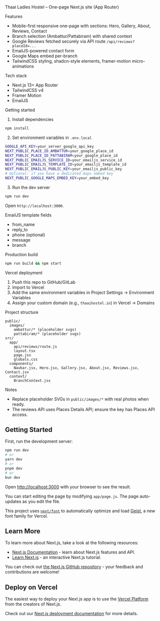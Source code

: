 Thaai Ladies Hostel – One-page Next.js site (App Router)

Features
- Mobile-first responsive one-page with sections: Hero, Gallery, About, Reviews, Contact
- Branch selection (Ambattur/Pattabiram) with shared context
- Google Reviews fetched securely via API route `/api/reviews?placeId=...`
- EmailJS-powered contact form
- Google Maps embed per-branch
- TailwindCSS styling, shadcn-style elements, framer-motion micro-animations

Tech stack
- Next.js 13+ App Router
- TailwindCSS v4
- Framer Motion
- EmailJS

Getting started
1) Install dependencies
```bash
npm install
```

2) Set environment variables in `.env.local`
```bash
GOOGLE_API_KEY=your_server_google_api_key
NEXT_PUBLIC_PLACE_ID_AMBATTUR=your_google_place_id
NEXT_PUBLIC_PLACE_ID_PATTABIRAM=your_google_place_id
NEXT_PUBLIC_EMAILJS_SERVICE_ID=your_emailjs_service_id
NEXT_PUBLIC_EMAILJS_TEMPLATE_ID=your_emailjs_template_id
NEXT_PUBLIC_EMAILJS_PUBLIC_KEY=your_emailjs_public_key
# Optional: if you have a dedicated maps embed key
NEXT_PUBLIC_GOOGLE_MAPS_EMBED_KEY=your_embed_key
```

3) Run the dev server
```bash
npm run dev
```
Open `http://localhost:3000`.

EmailJS template fields
- from_name
- reply_to
- phone (optional)
- message
- branch

Production build
```bash
npm run build && npm start
```

Vercel deployment
1) Push this repo to GitHub/GitLab
2) Import to Vercel
3) Add the same environment variables in Project Settings → Environment Variables
4) Assign your custom domain (e.g., `thaaihostel.in`) in Vercel → Domains

Project structure
```
public/
  images/
    ambattur/* (placeholder svgs)
    pattabiram/* (placeholder svgs)
src/
  app/
    api/reviews/route.js
    layout.tsx
    page.jsx
    globals.css
  components/
    Navbar.jsx, Hero.jsx, Gallery.jsx, About.jsx, Reviews.jsx, Contact.jsx
  context/
    BranchContext.jsx
```

Notes
- Replace placeholder SVGs in `public/images/*` with real photos when ready.
- The reviews API uses Places Details API; ensure the key has Places API access.

## Getting Started

First, run the development server:

```bash
npm run dev
# or
yarn dev
# or
pnpm dev
# or
bun dev
```

Open [http://localhost:3000](http://localhost:3000) with your browser to see the result.

You can start editing the page by modifying `app/page.js`. The page auto-updates as you edit the file.

This project uses [`next/font`](https://nextjs.org/docs/app/building-your-application/optimizing/fonts) to automatically optimize and load [Geist](https://vercel.com/font), a new font family for Vercel.

## Learn More

To learn more about Next.js, take a look at the following resources:

- [Next.js Documentation](https://nextjs.org/docs) - learn about Next.js features and API.
- [Learn Next.js](https://nextjs.org/learn) - an interactive Next.js tutorial.

You can check out [the Next.js GitHub repository](https://github.com/vercel/next.js) - your feedback and contributions are welcome!

## Deploy on Vercel

The easiest way to deploy your Next.js app is to use the [Vercel Platform](https://vercel.com/new?utm_medium=default-template&filter=next.js&utm_source=create-next-app&utm_campaign=create-next-app-readme) from the creators of Next.js.

Check out our [Next.js deployment documentation](https://nextjs.org/docs/app/building-your-application/deploying) for more details.
